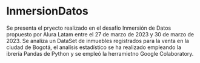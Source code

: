 # InmersionDatos
Se presenta el pryecto realizado en el desafío Inmersión de Datos propuesto por Alura Latam entre el 27 de marzo de 2023 y 30 de marzo de 2023. 
Se analiza un DataSet de inmuebles registrados para la venta en la ciudad de Bogotá, el analísis estadístico se ha realizado empleando la ibrería Pandas de Python y se empleó la herramietno Google Colaboratory.
